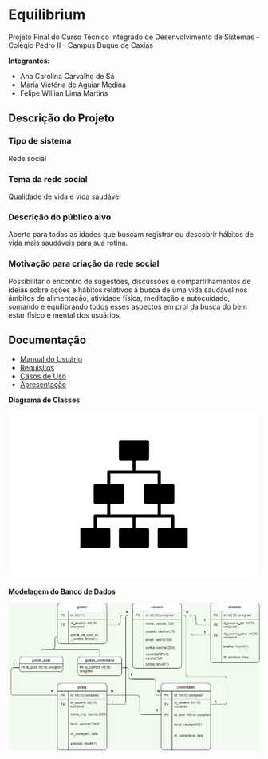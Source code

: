# Equilibrium

Projeto Final do Curso Técnico Integrado de Desenvolvimento de Sistemas - Colégio Pedro II - Campus Duque de Caxias

**Integrantes:**
 - Ana Carolina Carvalho de Sá
 - Maria Victória de Aguiar Medina
 - Felipe Willian Lima Martins

## Descrição do Projeto
### Tipo de sistema
Rede social

### Tema da rede social
Qualidade de vida e vida saudável
 
### Descrição do público alvo
Aberto para todas as idades que buscam registrar ou
descobrir hábitos de vida mais saudáveis para sua rotina.

### Motivação para criação da rede social
Possibilitar o encontro de sugestões, discussões e compartilhamentos de ideias sobre ações e hábitos relativos à busca de uma vida saudável nos âmbitos de alimentação, atividade física, meditação e autocuidado, somando e equilibrando todos esses aspectos em prol da busca do bem estar físico e mental dos usuários.

## Documentação

- [Manual do Usuário](manual.md)
- [Requisitos](requisitos.md)
- [Casos de Uso](casos-de-uso.md)
- [Apresentação](apresentacao.pdf)

**Diagrama de Classes**

![Diagrama de Classes](diagrama-exemplo.png)

**Modelagem do Banco de Dados**

![Diagrama de Banco de Dados](diagrama_de_banco_de_dados.png)

